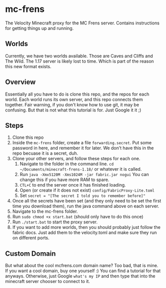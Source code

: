 # mc-frens

The Velocity Minecraft proxy for the MC Frens server. Contains instructions for getting things up and running.

## Worlds
Currently, we have two worlds available. Those are Caves and Cliffs and The Wild. The 1.17 server is likely lost to time. Which is part of the reason this new format exists.

## Overview
Essentially all you have to do is clone this repo, and the repos for each world. Each world runs its own server, and this repo connects them together. Fair warning, if you don't know how to use git, it may be confusing. But that is not what this tutorial is for. Just Google it it ;)

## Steps
1. Clone this repo
2. Inside the `mc-frens` folder, create a file `forwarding.secret`. Put some password in here, and remember it for later. We don't have this in the repo becuase it is a secret, duh.
2. Clone your other servers, and follow these steps for each one.
    1. Navigate to the folder in the command line. `cd ~/Documents/minecraft-frens-1.18/` or whatever it is called.
    2. Run `java -Xmx5120M -Xms1024M -jar fabric.jar nogui` You can change this if you have more RAM to spare.
    3. `CTL+C` to end the server once it has finished loading.
    4. Open (or create if it does not exist) `config/FabricProxy-Lite.toml`
    5. Set `secret = "[The secret I told you to remember before]"`
3. Once all the secrets have been set (and they only need to be set the first time you download them), run the java command above on each server.
4. Navigate to the mc-frens folder.
5. Run `sudo chmod +x start.bat` (should only have to do this once)
6. Run `./start.bat` to start the proxy server.
7. If you want to add more worlds, then you should probably just follow the fabric docs. Just add them to the velocity.toml and make sure they run on different ports.

## Custom Domain
But what about the cool mcfrens.com domain name? Too bad, that is mine. If you want a cool domain, buy one yourself :) You can find a tutorial for that anyways. Otherwise, just Google `what's my IP` and then type that into the minecraft server chooser to connect to it.